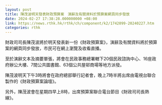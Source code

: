 ```yaml
---
layout: post
title: 陳茂波明天發表財政預算案　演辭及有關資料於預算案網頁同步發放
date: 2024-02-27 17:38:28.000000000 +08:00
link: https://news.rthk.hk/rthk/ch/component/k2/1742099-20240227.htm
categories: rthk
---
```


財政司司長陳茂波將於明天發表新一份《財政預算案》，演辭及有關資料將於預算案的網頁同步發放，市民可在網上瀏覽及收看直播。

至於演辭文本及摘要單張，將會在民政事務總署轄下20個民政諮詢中心、16座政府辦公大樓、7間公共圖書館、63個公共屋邨商場等地方派發。

陳茂波明天下午3時將會在政府總部舉行記者會，晚上7時半將出席由電視台聯合製作的《財政預算案論壇》。

另外，陳茂波會在星期四早上8時，出席預算案聯合電台節目《財政司司長熱線》。
